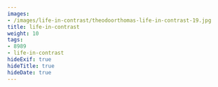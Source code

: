 ```yaml
---
images:
- /images/life-in-contrast/theodoorthomas-life-in-contrast-19.jpg
title: life-in-contrast
weight: 10
tags:
- 8989
- life-in-contrast
hideExif: true
hideTitle: true
hideDate: true
---
```

